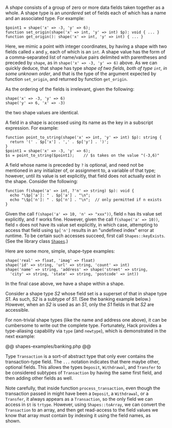 A *shape* consists of a group of zero or more data fields taken together as a whole. A shape type is an *unordered* set of fields each 
of which has a name and an associated type.  For example:

```Hack
$point1 = shape('x' => -3, 'y' => 6);
function set_origin(shape('x' => int, 'y' => int) $p): void { ... }
function get_origin(): shape('x' => int, 'y' => int) { ... }
```

Here, we mimic a point with integer coordinates, by having a shape with two fields called `x` and `y`, each of which is an `int`. A shape 
value has the form of a comma-separated list of name/value pairs delimited with parentheses and preceded by `shape`, as in 
`shape('x' => -3, 'y' => 6)` above.  As we can quickly deduce, that shape has type *shape of two fields, both of type `int`, 
in some unknown order*, and that is the type of the argument expected by function `set_origin`, and returned by function `get_origin`.

As the ordering of the fields is irrelevant, given the following:

```Hack
shape('x' => -3, 'y' => 6)
shape('y' => 6, 'x' => -3)
```

the two shape values are identical.

A field in a shape is accessed using its name as the key in a subscript expression.  For example:

```Hack
function point_to_string(shape('x' => int, 'y' => int) $p): string {
  return '(' . $p['x'] . ',' . $p['y'] . ')';
}
$point1 = shape('x' => -3, 'y' => 6);
$s = point_to_string($point1);    // $s takes on the value "(-3,6)"
```

A field whose name is preceded by `?` is optional, and need not be mentioned in any initializer of, or assignment to, a variable of that type; 
however, until its value is set explicitly, that field does not actually exist in the shape. Consider the following:

```Hack
function f(shape('a' => int, ?'n' => string) $p): void {
  echo "\$p['a']: " . $p['a'] . "\n";
  echo "\$p['n']: " . $p['n'] . "\n";  // only permitted if n exists
}
```

Given the call `f(shape('a' => 10, 'n' => "xxx"))`, field `n` has its value set explicitly, and `f` works fine. However, given the 
call `f(shape('a' => 10))`, field `n` does not have its value set explicitly, in which case, attempting to access that field using `$p['n']` 
results in an "undefined index" error at runtime. To be certain such accesses succeed, first call `Shapes::keyExists`. (See the library class 
[`Shapes`](https://docs.hhvm.com/hack/shapes/functions).)

Here are some more, simple, shape-type examples:

```Hack
shape('real' => float, 'imag' => float)
shape('id' => string, 'url' => string, 'count' => int)
shape('name' => string, 'address' => shape('street' => string,
  'city' => string, 'state' => string, 'postcode' => int))
```

In the final case above, we have a shape within a shape.

Consider a shape type *S2* whose field set is a superset of that in shape type *S1*. As such, *S2* is a subtype of *S1*. (See the banking example 
below.) However, when an *S2* is used as an *S1*, only the *S1* fields in that *S2* are accessible.

For non-trivial shape types (like the name and address one above), it can be cumbersome to write out the complete type. Fortunately, Hack provides 
a type-aliasing capability via `type` (and `newtype`), which is demonstrated in the next example:

@@ shapes-examples/banking.php @@

Type `Transaction` is a sort-of abstract type that only ever contains the transaction-type field. The `...` notation indicates that there 
maybe other, optional fields. This allows the types `Deposit`, `Withdrawal`, and `Transfer` to be considered subtypes of `Transaction` by having 
the same first field, and then adding other fields as well.

Note carefully, that inside function `process_transaction`, even though the transaction passed in might have been a `Deposit`, a `Withdrawal`, 
or a `Transfer`, it always appears as a `Transaction`, so the only field we can access in `$t` is `trtype`. However, using `Shapes::toArray`, 
we can convert the `Transaction` to an array, and then get read-access to the field values we know that array must contain by indexing it using 
the field names, as shown.
